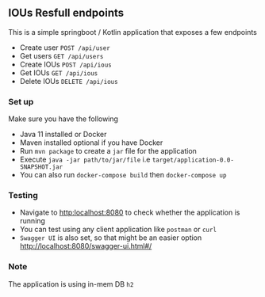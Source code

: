 ## IOUs Resfull endpoints
This is a simple springboot / Kotlin application that exposes a few endpoints
* Create user `POST /api/user` 
* Get users `GET /api/users` 
* Create IOUs `POST /api/ious` 
* Get IOUs `GET /api/ious` 
* Delete IOUs `DELETE /api/ious` 

### Set up
Make sure you have the following
* Java 11 installed or Docker
* Maven installed optional if you have Docker
* Run `mvn package` to create a `jar` file for the application
* Execute `java -jar path/to/jar/file` i.e `target/application-0.0-SNAPSHOT.jar`
* You can also run `docker-compose build` then `docker-compose up`

### Testing
* Navigate to [http:localhost:8080](localhost:8080) to check whether the application is running
* You can test using any client application like `postman` or `curl` 
 * `Swagger UI` is also set,
so that might be an easier option [http://localhost:8080/swagger-ui.html#/](http://localhost:8080/swagger-ui.html#/)

### Note
The application is using in-mem DB `h2` 

